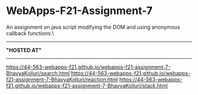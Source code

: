 # WebApps-F21-Assignment-7
An assignment on java script modifying the DOM and using anonymous callback functions.\

---

**"HOSTED AT"**

---

https://44-563-webapps-f21.github.io/webapps-f21-assignment-7-BhavyaKolluri/search.html
https://44-563-webapps-f21.github.io/webapps-f21-assignment-7-BhavyaKolluri/reaction.html
https://44-563-webapps-f21.github.io/webapps-f21-assignment-7-BhavyaKolluri/stack.html